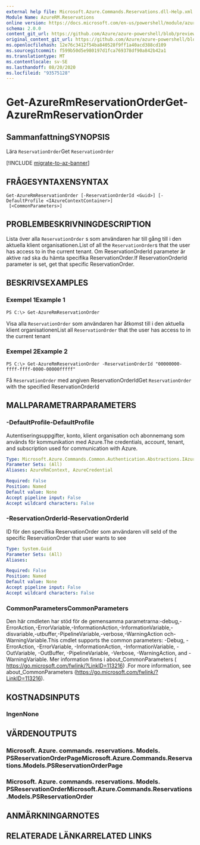 ```yaml
---
external help file: Microsoft.Azure.Commands.Reservations.dll-Help.xml
Module Name: AzureRM.Reservations
online version: https://docs.microsoft.com/en-us/powershell/module/azurerm.reservations/get-azurermreservationorder
schema: 2.0.0
content_git_url: https://github.com/Azure/azure-powershell/blob/preview/src/ResourceManager/Reservations/Commands.Reservations/help/Get-AzureRmReservationOrder.md
original_content_git_url: https://github.com/Azure/azure-powershell/blob/preview/src/ResourceManager/Reservations/Commands.Reservations/help/Get-AzureRmReservationOrder.md
ms.openlocfilehash: 12e76c3412f54ba840528f9ff1a40acd388cd109
ms.sourcegitcommit: f599b50d5e980197d1fca769378df90a842b42a1
ms.translationtype: MT
ms.contentlocale: sv-SE
ms.lasthandoff: 08/20/2020
ms.locfileid: "93575128"
---
```

# <span data-ttu-id="bec38-101">Get-AzureRmReservationOrder</span><span class="sxs-lookup"><span data-stu-id="bec38-101">Get-AzureRmReservationOrder</span></span>

## <span data-ttu-id="bec38-102">Sammanfattning</span><span class="sxs-lookup"><span data-stu-id="bec38-102">SYNOPSIS</span></span>
<span data-ttu-id="bec38-103">Lära `ReservationOrder`</span><span class="sxs-lookup"><span data-stu-id="bec38-103">Get `ReservationOrder`</span></span>

[!INCLUDE [migrate-to-az-banner](../../includes/migrate-to-az-banner.md)]

## <span data-ttu-id="bec38-104">FRÅGESYNTAXEN</span><span class="sxs-lookup"><span data-stu-id="bec38-104">SYNTAX</span></span>

```
Get-AzureRmReservationOrder [-ReservationOrderId <Guid>] [-DefaultProfile <IAzureContextContainer>]
 [<CommonParameters>]
```

## <span data-ttu-id="bec38-105">PROBLEMBESKRIVNING</span><span class="sxs-lookup"><span data-stu-id="bec38-105">DESCRIPTION</span></span>
<span data-ttu-id="bec38-106">Lista över alla `ReservationOrder` s som användaren har till gång till i den aktuella klient organisationen.</span><span class="sxs-lookup"><span data-stu-id="bec38-106">List of all the `ReservationOrder`s that the user has access to in the current tenant.</span></span> <span data-ttu-id="bec38-107">Om ReservationOrderId parameter är aktive rad ska du hämta specifika ReservationOrder.</span><span class="sxs-lookup"><span data-stu-id="bec38-107">If ReservationOrderId parameter is set, get that specific ReservationOrder.</span></span>

## <span data-ttu-id="bec38-108">BESKRIVS</span><span class="sxs-lookup"><span data-stu-id="bec38-108">EXAMPLES</span></span>

### <span data-ttu-id="bec38-109">Exempel 1</span><span class="sxs-lookup"><span data-stu-id="bec38-109">Example 1</span></span>
```
PS C:\> Get-AzureRmReservationOrder
```

<span data-ttu-id="bec38-110">Visa alla `ReservationOrder` som användaren har åtkomst till i den aktuella klient organisationen</span><span class="sxs-lookup"><span data-stu-id="bec38-110">List all `ReservationOrder` that the user has access to in the current tenant</span></span>

### <span data-ttu-id="bec38-111">Exempel 2</span><span class="sxs-lookup"><span data-stu-id="bec38-111">Example 2</span></span>
```
PS C:\> Get-AzureRmReservationOrder -ReservationOrderId "00000000-ffff-ffff-0000-00000fffff"
```

<span data-ttu-id="bec38-112">Få `ReservationOrder` med angiven ReservationOrderId</span><span class="sxs-lookup"><span data-stu-id="bec38-112">Get `ReservationOrder` with the specified ReservationOrderId</span></span>

## <span data-ttu-id="bec38-113">MALLPARAMETRAR</span><span class="sxs-lookup"><span data-stu-id="bec38-113">PARAMETERS</span></span>

### <span data-ttu-id="bec38-114">-DefaultProfile</span><span class="sxs-lookup"><span data-stu-id="bec38-114">-DefaultProfile</span></span>
<span data-ttu-id="bec38-115">Autentiseringsuppgifter, konto, klient organisation och abonnemang som används för kommunikation med Azure.</span><span class="sxs-lookup"><span data-stu-id="bec38-115">The credentials, account, tenant, and subscription used for communication with Azure.</span></span>

```yaml
Type: Microsoft.Azure.Commands.Common.Authentication.Abstractions.IAzureContextContainer
Parameter Sets: (All)
Aliases: AzureRmContext, AzureCredential

Required: False
Position: Named
Default value: None
Accept pipeline input: False
Accept wildcard characters: False
```

### <span data-ttu-id="bec38-116">-ReservationOrderId</span><span class="sxs-lookup"><span data-stu-id="bec38-116">-ReservationOrderId</span></span>
<span data-ttu-id="bec38-117">ID för den specifika ReservationOrder som användaren vill se</span><span class="sxs-lookup"><span data-stu-id="bec38-117">Id of the specific ReservationOrder that user wants to see</span></span>

```yaml
Type: System.Guid
Parameter Sets: (All)
Aliases:

Required: False
Position: Named
Default value: None
Accept pipeline input: False
Accept wildcard characters: False
```

### <span data-ttu-id="bec38-118">CommonParameters</span><span class="sxs-lookup"><span data-stu-id="bec38-118">CommonParameters</span></span>
<span data-ttu-id="bec38-119">Den här cmdleten har stöd för de gemensamma parametrarna:-debug,-ErrorAction,-ErrorVariable,-InformationAction,-InformationVariable,-disvariable,-utbuffer,-PipelineVariable,-verbose,-WarningAction och-WarningVariable.</span><span class="sxs-lookup"><span data-stu-id="bec38-119">This cmdlet supports the common parameters: -Debug, -ErrorAction, -ErrorVariable, -InformationAction, -InformationVariable, -OutVariable, -OutBuffer, -PipelineVariable, -Verbose, -WarningAction, and -WarningVariable.</span></span> <span data-ttu-id="bec38-120">Mer information finns i about_CommonParameters ( https://go.microsoft.com/fwlink/?LinkID=113216) .</span><span class="sxs-lookup"><span data-stu-id="bec38-120">For more information, see about_CommonParameters (https://go.microsoft.com/fwlink/?LinkID=113216).</span></span>

## <span data-ttu-id="bec38-121">KOSTNADS</span><span class="sxs-lookup"><span data-stu-id="bec38-121">INPUTS</span></span>

### <span data-ttu-id="bec38-122">Ingen</span><span class="sxs-lookup"><span data-stu-id="bec38-122">None</span></span>

## <span data-ttu-id="bec38-123">VÄRDEN</span><span class="sxs-lookup"><span data-stu-id="bec38-123">OUTPUTS</span></span>

### <span data-ttu-id="bec38-124">Microsoft. Azure. commands. reservations. Models. PSReservationOrderPage</span><span class="sxs-lookup"><span data-stu-id="bec38-124">Microsoft.Azure.Commands.Reservations.Models.PSReservationOrderPage</span></span>

### <span data-ttu-id="bec38-125">Microsoft. Azure. commands. reservations. Models. PSReservationOrder</span><span class="sxs-lookup"><span data-stu-id="bec38-125">Microsoft.Azure.Commands.Reservations.Models.PSReservationOrder</span></span>

## <span data-ttu-id="bec38-126">ANMÄRKNINGAR</span><span class="sxs-lookup"><span data-stu-id="bec38-126">NOTES</span></span>

## <span data-ttu-id="bec38-127">RELATERADE LÄNKAR</span><span class="sxs-lookup"><span data-stu-id="bec38-127">RELATED LINKS</span></span>
